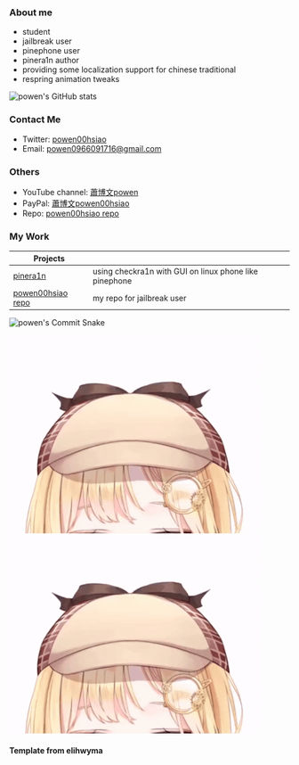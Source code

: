 
### About me 
- student
- jailbreak user
- pinephone user
- pinera1n author
- providing some localization support for chinese traditional
- respring animation tweaks

![powen's GitHub stats](https://github-readme-stats.vercel.app/api?username=powenn&show_icons=true&theme=tokyonight&count_private=true)

### Contact Me
* Twitter: [powen00hsiao](https://twitter.com/powen00hsiao)
* Email: powen0966091716@gmail.com

### Others  
* YouTube channel: [蕭博文powen](https://youtube.com/channel/UC10pdtvFTDo60X-aXvbNy7w)
* PayPal: [蕭博文powen00hsiao](https://www.paypal.com/paypalme/powen00hsiao)
* Repo: [powen00hsiao repo](https://powenn.github.io/powen00hsiao/)

### My Work
| Projects                                                  |                                                                                |
|-----------------------------------------------------------|--------------------------------------------------------------------------------|
| [pinera1n](https://github.com/powenn/pinera1n) | using checkra1n with GUI on linux phone like pinephone                                              |
| [powen00hsiao repo](https://powenn.github.io/powen00hsiao/)          | my repo for jailbreak user |                                   |

![powen's Commit Snake](https://github.com/powenn/powenn/blob/output/github-contribution-grid-snake.gif)

![gif][1] ![gif][1]

#### Template from elihwyma


[1]:https://github.com/powenn/powenn/blob/main/photos/02.gif
